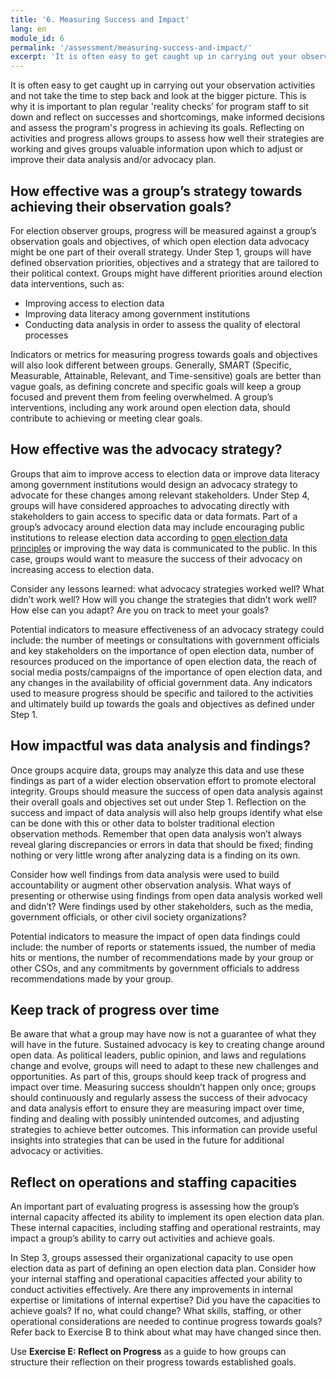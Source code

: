 ```yaml
---
title: '6. Measuring Success and Impact'
lang: en
module_id: 6
permalink: '/assessment/measuring-success-and-impact/'
excerpt: 'It is often easy to get caught up in carrying out your observation activities and not take the time to step back and look at the bigger picture.'
---
```


It is often easy to get caught up in carrying out your observation activities and not take the time to step back and look at the bigger picture. This is why it is important to plan regular 'reality checks’ for program staff to sit down and reflect on successes and shortcomings, make informed decisions and assess the program's progress in achieving its goals. Reflecting on activities and progress allows groups to assess how well their strategies are working and gives groups valuable information upon which to adjust or improve their data analysis and/or advocacy plan.

## How effective was a group’s strategy towards achieving their observation goals?

For election observer groups, progress will be measured against a group’s observation goals and objectives, of which open election data advocacy might be one part of their overall strategy. Under Step 1, groups will have defined observation priorities, objectives and a strategy that are tailored to their political context. Groups might have different priorities around election data interventions, such as:

- Improving access to election data
- Improving data literacy among government institutions
- Conducting data analysis in order to assess the quality of electoral processes

Indicators or metrics for measuring progress towards goals and objectives will also look different between groups. Generally, SMART (Specific, Measurable, Attainable, Relevant, and Time-sensitive) goals are better than vague goals, as defining concrete and specific goals will keep a group focused and prevent them from feeling overwhelmed. A group’s interventions, including any work around open election data, should contribute to achieving or meeting clear goals.

## How effective was the advocacy strategy?

Groups that aim to improve access to election data or improve data literacy among government institutions would design an advocacy strategy to advocate for these changes among relevant stakeholders. Under Step 4, groups will have considered approaches to advocating directly with stakeholders to gain access to specific data or data formats. Part of a group’s advocacy around election data may include encouraging public institutions to release election data according to [open election data principles](/en/guide/principles/) or improving the way data is communicated to the public. In this case, groups would want to measure the success of their advocacy on increasing access to election data.

Consider any lessons learned: what advocacy strategies worked well? What didn’t work well? How will you change the strategies that didn’t work well? How else can you adapt? Are you on track to meet your goals?

Potential indicators to measure effectiveness of an advocacy strategy could include: the number of meetings or consultations with government officials and key stakeholders on the importance of open election data, number of resources produced on the importance of open election data, the reach of social media posts/campaigns of the importance of open election data, and any changes in the availability of official government data. Any indicators used to measure progress should be specific and tailored to the activities and ultimately build up towards the goals and objectives as defined under Step 1.

## How impactful was data analysis and findings?

Once groups acquire data, groups may analyze this data and use these findings as part of a wider election observation effort to promote electoral integrity. Groups should measure the success of open data analysis against their overall goals and objectives set out under Step 1. Reflection on the success and impact of data analysis will also help groups identify what else can be done with this or other data to bolster traditional election observation methods. Remember that open data analysis won’t always reveal glaring discrepancies or errors in data that should be fixed; finding nothing or very little wrong after analyzing data is a finding on its own.

Consider how well findings from data analysis were used to build accountability or augment other observation analysis. What ways of presenting or otherwise using findings from open data analysis worked well and didn’t? Were findings used by other stakeholders, such as the media, government officials, or other civil society organizations?

Potential indicators to measure the impact of open data findings could include: the number of reports or statements issued, the number of media hits or mentions, the number of recommendations made by your group or other CSOs, and any commitments by government officials to address recommendations made by your group.

## Keep track of progress over time

Be aware that what a group may have now is not a guarantee of what they will have in the future. Sustained advocacy is key to creating change around open data. As political leaders, public opinion, and laws and regulations change and evolve, groups will need to adapt to these new challenges and opportunities. As part of this, groups should keep track of progress and impact over time. Measuring success shouldn’t happen only once; groups should continuously and regularly assess the success of their advocacy and data analysis effort to ensure they are measuring impact over time, finding and dealing with possibly unintended outcomes, and adjusting strategies to achieve better outcomes. This information can provide useful insights into strategies that can be used in the future for additional advocacy or activities.

## Reflect on operations and staffing capacities

An important part of evaluating progress is assessing how the group’s internal capacity affected its ability to implement its open election data plan. These internal capacities, including staffing and operational restraints, may impact a group’s ability to carry out activities and achieve goals.

In Step 3, groups assessed their organizational capacity to use open election data as part of defining an open election data plan. Consider how your internal staffing and operational capacities affected your ability to conduct activities effectively. Are there any improvements in internal expertise or limitations of internal expertise? Did you have the capacities to achieve goals? If no, what could change? What skills, staffing, or other operational considerations are needed to continue progress towards goals? Refer back to Exercise B to think about what may have changed since then.

Use **Exercise E: Reflect on Progress** as a guide to how groups can structure their reflection on their progress towards established goals.

